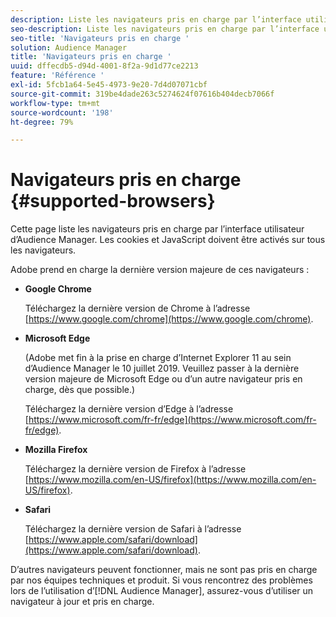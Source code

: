 ```yaml
---
description: Liste les navigateurs pris en charge par l’interface utilisateur d’Audience Manager. Les cookies et JavaScript doivent être activés sur tous les navigateurs.
seo-description: Liste les navigateurs pris en charge par l’interface utilisateur d’Audience Manager. Les cookies et JavaScript doivent être activés sur tous les navigateurs.
seo-title: 'Navigateurs pris en charge '
solution: Audience Manager
title: 'Navigateurs pris en charge '
uuid: dffecdb5-d94d-4001-8f2a-9d1d77ce2213
feature: 'Référence '
exl-id: 5fcb1a64-5e45-4973-9e20-7d4d07071cbf
source-git-commit: 319be4dade263c5274624f07616b404decb7066f
workflow-type: tm+mt
source-wordcount: '198'
ht-degree: 79%

---
```


# Navigateurs pris en charge {#supported-browsers}

Cette page liste les navigateurs pris en charge par l’interface utilisateur d’Audience Manager. Les cookies et JavaScript doivent être activés sur tous les navigateurs.

<!-- 

c_supported_browsers.xml

 -->

Adobe prend en charge la dernière version majeure de ces navigateurs :

* **Google Chrome**

   Téléchargez la dernière version de Chrome à l’adresse [https://www.google.com/chrome](https://www.google.com/chrome).

* **Microsoft Edge**

   (Adobe met fin à la prise en charge d’Internet Explorer 11 au sein d’Audience Manager le 10 juillet 2019. Veuillez passer à la dernière version majeure de Microsoft Edge ou d’un autre navigateur pris en charge, dès que possible.)

   Téléchargez la dernière version d’Edge à l’adresse [https://www.microsoft.com/fr-fr/edge](https://www.microsoft.com/fr-fr/edge).

* **Mozilla Firefox**

   Téléchargez la dernière version de Firefox à l’adresse [https://www.mozilla.com/en-US/firefox](https://www.mozilla.com/en-US/firefox).

* **Safari**

   Téléchargez la dernière version de Safari à l’adresse [https://www.apple.com/safari/download](https://www.apple.com/safari/download).

D’autres navigateurs peuvent fonctionner, mais ne sont pas pris en charge par nos équipes techniques et produit. Si vous rencontrez des problèmes lors de l’utilisation d’[!DNL Audience Manager], assurez-vous d’utiliser un navigateur à jour et pris en charge.
